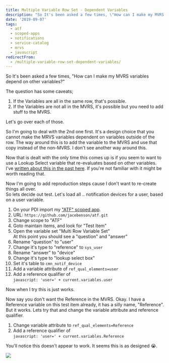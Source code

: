 ```yaml
---
title: Multiple Variable Row Set - Dependent Variables
description: "So It's been asked a few times, \"How can I make my MVRS variables depend on other variables?\"\r\n\r\nThe question has some caveats;\r\n\r\n1. If the Variables are al..."
date: '2019-09-07'
tags:
  - atf
  - scoped-apps
  - notifications
  - service-catalog
  - mrvs
  - javascript
redirectFrom:
  - /multiple-variable-row-set-dependent-variables/
---
```


<!--StartFragment-->

So It's been asked a few times, "How can I make my MVRS variables depend on other variables?"

The question has some caveats;

1. If the Variables are all in the same row, that's possible.
2. If the Variables are not all in the MVRS, it's possible but you need to add stuff to the MVRS.

Let's go over each of those.

So I'm going to deal with the 2nd one first. It's a design choice that you cannot make the MRVS variables dependent on variables outside of the row. The way around this is to add the variable to the MVRS and use that copy instead of the non-MVRS. I don't see another way around this.

Now that is dealt with the only time this comes up is if you seem to want to use a Lookup Select variable that re-evaluates based on other variables. I've [written about this in the past here](https://blog.jace.pro/post/2017-10-28-lookup-select-attributes/). If you're not familiar with it might be worth reading that.

Now I'm going to add reproduction steps cause I don't want to re-create things all over.\
So lets decide out test. Let's load all .. notification devices for a user, based on a user variable.

1. On your PDI import my ["ATF" scoped app](https://atf.jace.pro/).
2. URL: `https://github.com/jacebenson/atf.git`
3. Change scope to "ATF"
4. Goto maintain items, and look for "Test Item"
5. Open the variable set "Multi Row Variable Set"\
   At this point you should see a "question" and "answer"
6. Rename "question" to "user"
7. Change it's type to "reference" to `sys_user`
8. Rename "answer" to "device"
9. Change it's type to "lookup select box"
10. Set it's table to `cmn_notif_device`
11. Add a variable attribute of `ref_qual_elements=user`
12. Add a reference qualifier of\
    `javascript: 'user=' + current.variables.user`

Now when I try this is just works.

<!--EndFragment-->

<!--StartFragment-->

Now say you don't want the Reference in the MVRS. Okay. I have a Reference variable on this test item already, it has a silly name, "Reference". But it works. Lets try that and change the variable attribute and reference qualifier.

1. Change variable attribute to `ref_qual_elements=Reference`
2. Add a reference qualifier of\
   `javascript: 'user=' + current.variables.Reference`

You'll notice this doesn't appear to work. It seems this is as designed 😭.

<!--EndFragment-->

![](/assets/images/mrvs-docs.png)
